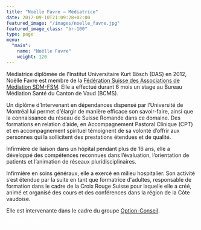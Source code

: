 ```yaml
---
title: "Noëlle Favre – Médiatrice"
date: 2017-09-10T21:09:28+02:00
featured_image: "/images/noelle_favre.jpg"
featured_image_class: "br-100"
type: page
menu:
  "main":
    name: "Noëlle Favre"
    weight: 120
---
```


Médiatrice diplômée de l'Institut Universitaire Kurt Bösch (DAS) en 2012, Noëlle Favre est membre de la [Fédération Suisse des Associations de Médiation SDM-FSM](https://www.mediation-ch.org/cms3/fr/). Elle a effectué durant 6 mois un stage au Bureau Médiation Santé du Canton de Vaud (BCMS).

Un diplôme d’Intervenant en dépendances dispensé par l’Université de Montréal lui permet d’élargir de manière efficace son savoir-faire, ainsi que la connaissance du réseau de Suisse Romande dans ce domaine.
Des formations en relation d’aide, en Accompagnement Pastoral Clinique (CPT) et en accompagnement spirituel témoignent de sa volonté d’offrir aux personnes qui la sollicitent des prestations étendues et de qualité.

Infirmière de liaison dans un hôpital pendant plus de 16 ans, elle a développé des compétences reconnues dans l’évaluation, l’orientation de patients et l’animation de réseaux pluridisciplinaires.

Infirmière en soins généraux, elle a exercé en milieu hospitalier. Son activité s’est étendue par la suite en tant que formatrice d'adultes, responsable de formation dans le cadre de la Croix Rouge Suisse pour laquelle elle a créé, animé et organisé des cours et des conférences dans la région de la Côte vaudoise.

Elle est intervenante dans le cadre du groupe [Option-Conseil](http://www.option-conseil.ch/).

<a href="/contact" class="f4 link dim ph4 shadow-3 pv2 dib white bg-blue br3" style="color:white!important;">Prendre contact</a>
